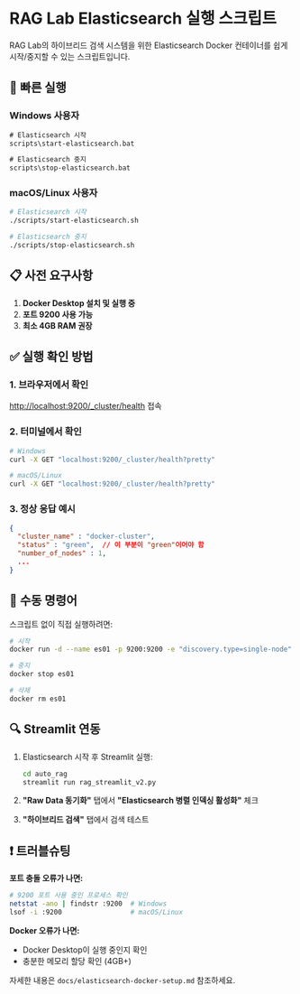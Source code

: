 # RAG Lab Elasticsearch 실행 스크립트

RAG Lab의 하이브리드 검색 시스템을 위한 Elasticsearch Docker 컨테이너를 쉽게 시작/중지할 수 있는 스크립트입니다.

## 🚀 빠른 실행

### Windows 사용자
```cmd
# Elasticsearch 시작
scripts\start-elasticsearch.bat

# Elasticsearch 중지
scripts\stop-elasticsearch.bat
```

### macOS/Linux 사용자
```bash
# Elasticsearch 시작
./scripts/start-elasticsearch.sh

# Elasticsearch 중지
./scripts/stop-elasticsearch.sh
```

## 📋 사전 요구사항

1. **Docker Desktop 설치 및 실행 중**
2. **포트 9200 사용 가능**
3. **최소 4GB RAM 권장**

## ✅ 실행 확인 방법

### 1. 브라우저에서 확인
[http://localhost:9200/_cluster/health](http://localhost:9200/_cluster/health) 접속

### 2. 터미널에서 확인
```bash
# Windows
curl -X GET "localhost:9200/_cluster/health?pretty"

# macOS/Linux
curl -X GET "localhost:9200/_cluster/health?pretty"
```

### 3. 정상 응답 예시
```json
{
  "cluster_name" : "docker-cluster",
  "status" : "green",  // 이 부분이 "green"이어야 함
  "number_of_nodes" : 1,
  ...
}
```

## 🔧 수동 명령어

스크립트 없이 직접 실행하려면:

```bash
# 시작
docker run -d --name es01 -p 9200:9200 -e "discovery.type=single-node" -e "xpack.security.enabled=false" -e "ES_JAVA_OPTS=-Xms512m -Xmx512m" docker.elastic.co/elasticsearch/elasticsearch:9.0.3

# 중지
docker stop es01

# 삭제
docker rm es01
```

## 🔍 Streamlit 연동

1. Elasticsearch 시작 후 Streamlit 실행:
   ```bash
   cd auto_rag
   streamlit run rag_streamlit_v2.py
   ```

2. **"Raw Data 동기화"** 탭에서 **"Elasticsearch 병렬 인덱싱 활성화"** 체크

3. **"하이브리드 검색"** 탭에서 검색 테스트

## ❗ 트러블슈팅

**포트 충돌 오류가 나면:**
```bash
# 9200 포트 사용 중인 프로세스 확인
netstat -ano | findstr :9200  # Windows
lsof -i :9200                 # macOS/Linux
```

**Docker 오류가 나면:**
- Docker Desktop이 실행 중인지 확인
- 충분한 메모리 할당 확인 (4GB+)

자세한 내용은 `docs/elasticsearch-docker-setup.md` 참조하세요.